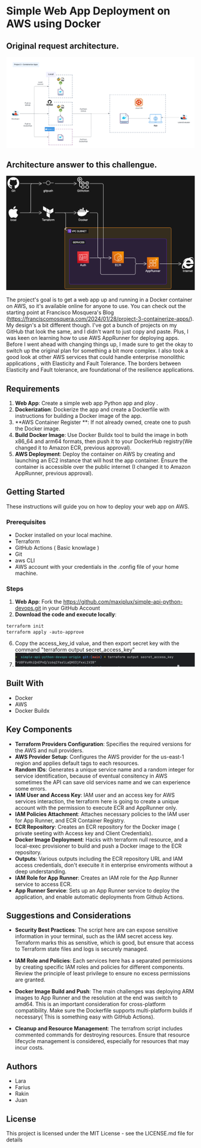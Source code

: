 # Simple Web App Deployment on AWS using Docker

## Original request architecture.
![Architecture](DevOps%20-%20Project%203%20-%20Containerize%20Apps.png)


## Architecture answer to this challengue.
![Architecture](diagram.png)

The project's goal is to get a web app up and running in a Docker container on AWS, so it's available online for anyone to use. You can check out the starting point at Francisco Mosquera's Blog (https://franciscomosquera.com/2024/01/28/project-3-containerize-apps/). My design's a bit different though. I've got a bunch of projects on my GitHub that look the same, and I didn't want to just copy and paste. Plus, I was keen on learning how to use AWS AppRunner for deploying apps. Before I went ahead with changing things up, I made sure to get the okay to switch up the original plan for something a bit more complex. I also took a good look at other AWS services that could handle enterprise monolithic applications , with Elasticity and Fault Tolerance. The borders  between   Elasticity and Fault tolerance, are  foundational of  the resilience applications.


## Requirements

1. **Web App**: Create a simple web app Python app and ploy .
2. **Dockerization**: Dockerize the app and create a Dockerfile with instructions for building a Docker image of the app.
3. **AWS Container Register **: If not already owned, create one to push the Docker image.
4. **Build Docker Image**: Use Docker Buildx tool to build the image in both x86_64 and arm64 formats, then push it to your DockerHub registry(We changed it to Amazon ECR, previous approval).
5. **AWS Deployment**: Deploy the container on AWS by creating and launching an EC2 instance that will host the app container. Ensure the container is accessible over the public internet (I changed it to Amazon AppRunner, previous approval).

## Getting Started

These instructions will guide you on how to deploy your web app on AWS.

### Prerequisites

- Docker installed on your local machine.
- Terraform
- GitHub Actions ( Basic knowlage )
- Git
- aws CLI 
- AWS account with your credentials in the .config file of your home machine.

### Steps

1. **Web App**: Fork the https://github.com/maxiplux/simple-api-python-devops.git in your GitHub Account
2. **Download the code and execute locally**:
```
terraform init
terraform apply -auto-approve
```
6.    Copy the access_key_id value, and then export secret key with the command "terraform output secret_access_key"
7.    ![output](key-outputs.png)
 


## Built With

- Docker
- AWS
- Docker Buildx
## Key Components

- **Terraform Providers Configuration**: Specifies the required versions for the AWS and null providers.
- **AWS Provider Setup**: Configures the AWS provider for the us-east-1 region and applies default tags to each resources.
- **Random IDs**: Generates a unique service name and a random integer for service identification, because of eventual consitency in AWS sometimes the API can save old services name and we can experience some errors.
- **IAM User and Access Key**: IAM user and an access key for AWS services interaction, the terraform here is going to create a unique account with the permission to execute ECR and AppRunner only.
- **IAM Policies Attachment**: Attaches necessary policies to the IAM user for App Runner, and ECR Container Registry.
- **ECR Repository**: Creates an ECR repository for the Docker image ( private seeting with Access key and Client Credentials).
- **Docker Image Deployment**: Hacks with terraform null resource, and a local-exec provisioner to build and push a Docker image to the ECR repository.
- **Outputs**: Various outputs including the ECR repository URL and IAM access credentials, don't execuite it in enterprise enviroments without a deep understanding.
- **IAM Role for App Runner**: Creates an IAM role for the App Runner service to access ECR.
- **App Runner Service**: Sets up an App Runner service to deploy the application, and enable automatic deployments from Github Actions.
## Suggestions and Considerations

- **Security Best Practices**: The  script here are can expose sensitive information in your terminal, such as the IAM secret access key. Terraform marks this as sensitive, which is good, but ensure that access to Terraform state files and logs is securely managed.
- **IAM Role and Policies**: Each services here has a separated permissions by creating specific IAM roles and policies for different components. Review the principle of least privilege to ensure no excess permissions are granted.
- **Docker Image Build and Push**: The main challenges was deploying ARM images to App Runner and the resolution at the end was switch to amd64. This is an important consideration for cross-platform compatibility. Make sure the Dockerfile supports multi-platform builds if necessary( This is something easy with GitHub Actions).

- **Cleanup and Resource Management**: The terrafrom script includes commented commands for destroying resources. Ensure that resource lifecycle management is considered, especially for resources that may incur costs.


## Authors

  - Lara
  - Farius
  - Rakin
  - Juan

## License

This project is licensed under the MIT License - see the LICENSE.md file for details
